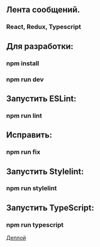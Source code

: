 ## Лента сообщений. 
### React, Redux, Typescript

## Для разработки:

### npm install
### npm run dev

## Запустить ESLint:

### npm run lint

## Исправить:

### npm run fix

## Запустить Stylelint:

### npm run stylelint

## Запустить TypeScript:

### npm run typescript

[Деплой](https://test-isactive.onrender.com/)
